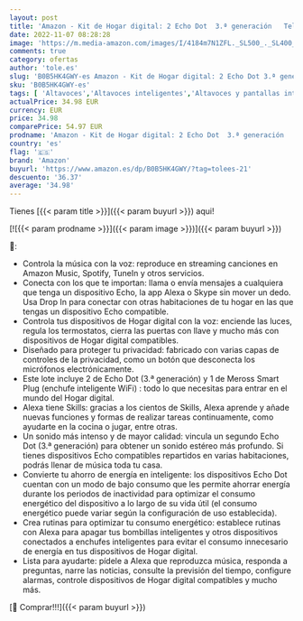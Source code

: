 ```yaml
---
layout: post
title: 'Amazon - Kit de Hogar digital: 2 Echo Dot  3.ª generación   Tela de color antracita + Meross enchufe inteligente WiFi | Convierte tu casa en un Hogar digital y optimiza tu consumo energético'
date: 2022-11-07 08:28:28
image: 'https://m.media-amazon.com/images/I/4184m7N1ZFL._SL500_._SL400_.jpg'
comments: true
category: ofertas
author: 'tole.es'
slug: 'B0B5HK4GWY-es Amazon - Kit de Hogar digital: 2 Echo Dot 3.ª generación...'
sku: 'B0B5HK4GWY-es'
tags: [ 'Altavoces','Altavoces inteligentes','Altavoces y pantallas inteligentes Echo','Dispositivos Amazon','Dispositivos Amazon y Accesorios','Electrónica','Equipos de audio y Hi-Fi','Paquetes de dispositivos','amazon','enchufe','inteligente','🇪🇸', ]
actualPrice: 34.98 EUR
currency: EUR
price: 34.98
comparePrice: 54.97 EUR
prodname: 'Amazon - Kit de Hogar digital: 2 Echo Dot  3.ª generación   Tela de color antracita + Meross enchufe inteligente WiFi | Convierte tu casa en un Hogar digital y optimiza tu consumo energético'
country: 'es'
flag: '🇪🇸'
brand: 'Amazon'
buyurl: 'https://www.amazon.es/dp/B0B5HK4GWY/?tag=tolees-21'
descuento: '36.37'
average: '34.98'
---
```


Tienes [{{< param title >}}]({{< param buyurl >}}) aqui!

[![{{< param prodname >}}]({{< param image >}})]({{< param buyurl >}})

🔎:

- Controla la música con la voz: reproduce en streaming canciones en Amazon Music, Spotify, TuneIn y otros servicios.
- Conecta con los que te importan: llama o envía mensajes a cualquiera que tenga un dispositivo Echo, la app Alexa o Skype sin mover un dedo. Usa Drop In para conectar con otras habitaciones de tu hogar en las que tengas un dispositivo Echo compatible.
- Controla tus dispositivos de Hogar digital con la voz: enciende las luces, regula los termostatos, cierra las puertas con llave y mucho más con dispositivos de Hogar digital compatibles.
- Diseñado para proteger tu privacidad: fabricado con varias capas de controles de la privacidad, como un botón que desconecta los micrófonos electrónicamente.
- Este lote incluye 2 de Echo Dot (3.ª generación) y 1 de Meross Smart Plug (enchufe inteligente WiFi) : todo lo que necesitas para entrar en el mundo del Hogar digital.
- Alexa tiene Skills: gracias a los cientos de Skills, Alexa aprende y añade nuevas funciones y formas de realizar tareas continuamente, como ayudarte en la cocina o jugar, entre otras.
- Un sonido más intenso y de mayor calidad: vincula un segundo Echo Dot (3.ª generación) para obtener un sonido estéreo más profundo. Si tienes dispositivos Echo compatibles repartidos en varias habitaciones, podrás llenar de música toda tu casa.
- Convierte tu ahorro de energía en inteligente: los dispositivos Echo Dot cuentan con un modo de bajo consumo que les permite ahorrar energía durante los periodos de inactividad para optimizar el consumo energético del dispositivo a lo largo de su vida útil (el consumo energético puede variar según la configuración de uso establecida).
- Crea rutinas para optimizar tu consumo energético: establece rutinas con Alexa para apagar tus bombillas inteligentes y otros dispositivos conectados a enchufes inteligentes para evitar el consumo innecesario de energía en tus dispositivos de Hogar digital.
- Lista para ayudarte: pídele a Alexa que reproduzca música, responda a preguntas, narre las noticias, consulte la previsión del tiempo, configure alarmas, controle dispositivos de Hogar digital compatibles y mucho más.

[🛒 Comprar!!!]({{< param buyurl >}})

